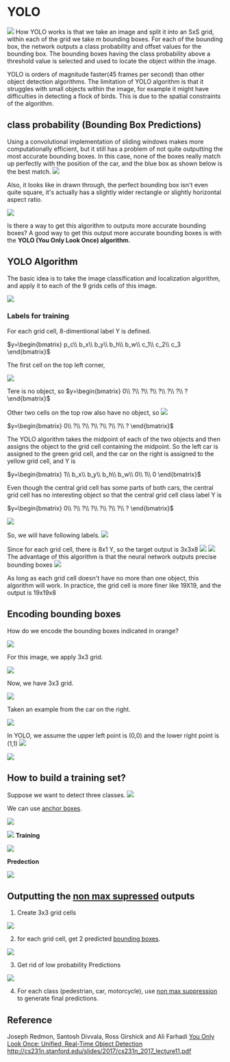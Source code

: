 # YOLO
![](images/097-bounding-box-predictions-63bbdd50.png)
How YOLO works is that we take an image and split it into an SxS grid, within each of the grid we take $m$ bounding boxes. For each of the bounding box, the network outputs a class probability and offset values for the bounding box. The bounding boxes having the class probability above a threshold value is selected and used to locate the object within the image.

YOLO is orders of magnitude faster(45 frames per second) than other object detection algorithms. The limitation of YOLO algorithm is that it struggles with small objects within the image, for example it might have difficulties in detecting a flock of birds. This is due to the spatial constraints of the algorithm.

## class probability (Bounding Box Predictions)

 Using a convolutional implementation of sliding windows makes more computationally efficient, but it still has a problem of not quite outputting the most accurate bounding boxes.  In this case, none of the boxes really match up perfectly with the position of the car, and the blue box as shown below is the best match.
![](images/097-bounding-box-predictions-1acf3ebc.png)

Also, it looks like in drawn through, the perfect bounding box isn't even quite square, it's actually has a slightly wider rectangle or slightly horizontal aspect ratio.

![](images/097-bounding-box-predictions-78a560d0.png)

Is there a way to get this algorithm to outputs more accurate bounding boxes? A good way to get this output more accurate bounding boxes is with the **YOLO (You Only Look Once) algorithm**.


## YOLO Algorithm

The basic idea is to take the image classification and localization algorithm, and apply it to each of the 9 grids  cells of this image.

![](images/097-bounding-box-predictions-5d381c57.png)

### Labels for training

For each grid cell, 8-dimentional label Y is defined.

$y=\begin{bmatrix}
p_c\\
b_x\\
b_y\\
b_h\\
b_w\\
c_1\\
c_2\\
c_3
\end{bmatrix}$

The first cell on the top left corner,

![](images/097-bounding-box-predictions-c65da27e.png)

Tere is no object, so
$y=\begin{bmatrix}
0\\
?\\
?\\
?\\
?\\
?\\
?\\
?
\end{bmatrix}$

Other two cells on the top row also have no object, so
![](images/097-bounding-box-predictions-fab27db0.png)

$y=\begin{bmatrix}
0\\
?\\
?\\
?\\
?\\
?\\
?\\
?
\end{bmatrix}$

 The YOLO algorithm takes the midpoint of each of the two objects and then assigns the object to the grid cell containing the midpoint. So the left car is assigned to the green grid cell, and the car on the right is assigned to the yellow grid cell, and Y is

 $y=\begin{bmatrix}
 1\\
 b_x\\
 b_y\\
 b_h\\
 b_w\\
 0\\
 1\\
 0
 \end{bmatrix}$




  Even though the central grid cell has some parts of both cars, the central grid cell has no interesting object so that the central grid cell class label Y is

 $y=\begin{bmatrix}
 0\\
 ?\\
 ?\\
 ?\\
 ?\\
 ?\\
 ?\\
 ?
 \end{bmatrix}$

![](images/097-bounding-box-predictions-fb015d56.png)


So, we will have following labels.
![](images/097-bounding-box-predictions-53c8ec7f.png)

Since for each grid cell, there is 8x1 Y, so the target output is 3x3x8
![](images/097-bounding-box-predictions-bc3a2258.png)
![](images/097-bounding-box-predictions-4a3bc997.png)
The advantage of this algorithm is that the neural network outputs precise bounding boxes
![](images/097-bounding-box-predictions-582ffae6.png)

As long as each grid cell doesn't have no more than one object, this algorithm will work. In practice, the grid cell is more finer like 19X19, and the output is 19x19x8

## Encoding bounding boxes
How do we encode the bounding boxes indicated in orange?

![](images/097-bounding-box-predictions-3d1eb5a4.png)

For this image, we apply 3x3 grid.



![](images/097-bounding-box-predictions-3b2ea7f9.png)

Now, we have 3x3 grid.

![](images/097-bounding-box-predictions-dbe370c5.png)

Taken an example from the car on the right.

![](images/097-bounding-box-predictions-edc4b19f.png)

In YOLO, we assume the upper left point is (0,0) and the lower right point is (1,1)
![](images/097-bounding-box-predictions-9bf46864.png)

![](images/097-bounding-box-predictions-374ea18f.png)


## How to build a training set?
Suppose we want to detect three classes.
![](images/097-bounding-box-predictions-401caeda.png)

We can use [anchor boxes](https://stomioka.github.io/deeplearning/docs/100-anchor-boxes.html).

![](images/097-bounding-box-predictions-6079c726.png)

![](images/097-bounding-box-predictions-a4ab5828.png)
**Training**

![](images/097-bounding-box-predictions-b8bc831e.png)

**Predection**

![](images/097-bounding-box-predictions-03b392a6.png)
## Outputting the [non max supressed](https://stomioka.github.io/deeplearning/docs/099-non-max-suppression.html) outputs
1. Create 3x3 grid cells

![](images/097-bounding-box-predictions-f224ce86.png)

2. for each grid cell, get 2 predicted [bounding boxes](https://stomioka.github.io/deeplearning/docs/095-object-detection.html).

![](images/097-bounding-box-predictions-004a5838.png)

3. Get rid of low probability Predictions

![](images/097-bounding-box-predictions-ce03f28a.png)

4. For each class (pedestrian, car, motorcycle), use [non max suppression](https://stomioka.github.io/deeplearning/docs/099-non-max-suppression.html) to generate final predictions.



## Reference

 Joseph Redmon, Santosh Divvala, Ross Girshick and Ali Farhadi [You Only Look Once: Unified, Real-Time Object Detection](https://arxiv.org/abs/1506.02640)
http://cs231n.stanford.edu/slides/2017/cs231n_2017_lecture11.pdf
